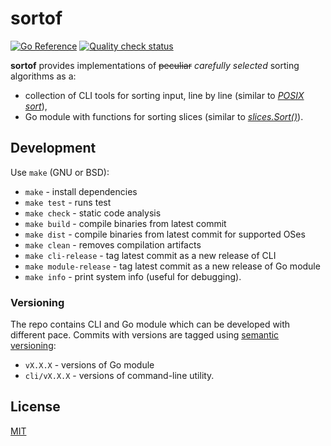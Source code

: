# sortof

[![Go Reference](https://pkg.go.dev/badge/github.com/macie/sortof.svg)](https://pkg.go.dev/github.com/macie/sortof)
[![Quality check status](https://github.com/macie/sortof/actions/workflows/check.yml/badge.svg)](https://github.com/macie/sortof/actions/workflows/check.yml)

**sortof** provides implementations of ~~peculiar~~ _carefully selected_ sorting algorithms as a:

- collection of CLI tools for sorting input, line by line (similar to _[POSIX sort](https://pubs.opengroup.org/onlinepubs/9699919799/utilities/sort.html)_),
- Go module with functions for sorting slices (similar to _[slices.Sort()](https://pkg.go.dev/slices#Sort)_).

## Development

Use `make` (GNU or BSD):

- `make` - install dependencies
- `make test` - runs test
- `make check` - static code analysis
- `make build` - compile binaries from latest commit
- `make dist` - compile binaries from latest commit for supported OSes
- `make clean` - removes compilation artifacts
- `make cli-release` - tag latest commit as a new release of CLI
- `make module-release` - tag latest commit as a new release of Go module
- `make info` - print system info (useful for debugging).

### Versioning

The repo contains CLI and Go module which can be developed with different pace.
Commits with versions are tagged using [semantic versioning](https://semver.org/):
- `vX.X.X` - versions of Go module
- `cli/vX.X.X` - versions of command-line utility.

## License

[MIT](./LICENSE)
